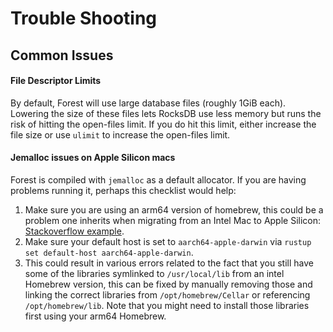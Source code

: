 # Trouble Shooting

## Common Issues

#### File Descriptor Limits

By default, Forest will use large database files (roughly 1GiB each). Lowering
the size of these files lets RocksDB use less memory but runs the risk of
hitting the open-files limit. If you do hit this limit, either increase the file
size or use `ulimit` to increase the open-files limit.

#### Jemalloc issues on Apple Silicon macs
Forest is compiled with `jemalloc` as a default allocator. If you are having 
problems running it, perhaps this checklist would help:

1. Make sure you are using an arm64 version of homebrew, this could be a problem 
one inherits when migrating from an Intel Mac to Apple Silicon: 
[Stackoverflow example](https://stackoverflow.com/a/68443301).
2. Make sure your default host is set to `aarch64-apple-darwin` via
`rustup set default-host aarch64-apple-darwin`.
3. This could result in various errors related to the fact that you still have
some of the libraries symlinked to `/usr/local/lib` from an intel Homebrew version,
this can be fixed by manually removing those and linking the correct libraries
from `/opt/homebrew/Cellar` or referencing `/opt/homebrew/lib`. Note that you 
might need to install those libraries first using your arm64 Homebrew.
